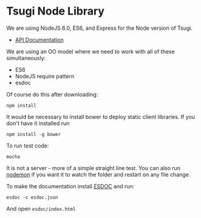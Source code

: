 Tsugi Node Library
==================

We are using NodeJS 6.0, ES6, and Express for the Node version of Tsugi.

* [API Documentation](http://do1.dr-chuck.com/tsugi-node/esdoc/)

We are using an OO model where we need to work with all of these simultaneously:

* ES6
* NodeJS require pattern
* esdoc

Of course do this after downloading:

    npm install

It would be necessary to install bower to deploy static client libraries. If you
don't have it installed run

    npm install -g bower


To run test code:

    mocha

It is not a server - more of a simple straight line test.   You can
also run [nodemon](https://www.npmjs.com/package/nodemon) if you want it
to watch the folder and restart on any file change.

To make the documentation install [ESDOC](http://esdoc.org) and run:

    esdoc -c esdoc.json

And open `esdoc/index.html`
